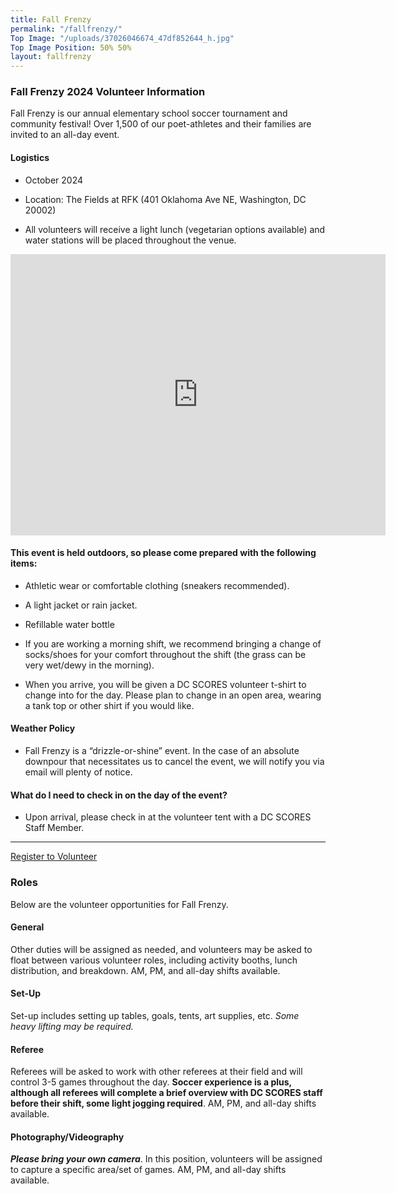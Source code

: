 ```yaml
---
title: Fall Frenzy
permalink: "/fallfrenzy/"
Top Image: "/uploads/37026046674_47df852644_h.jpg"
Top Image Position: 50% 50%
layout: fallfrenzy
---
```


### Fall Frenzy 2024 Volunteer Information

Fall Frenzy is our annual elementary school soccer tournament and community festival! Over 1,500 of our poet-athletes and their families are invited to an all-day event.

#### Logistics

* October 2024

* Location: The Fields at RFK (401 Oklahoma Ave NE, Washington, DC 20002)

* All volunteers will receive a light lunch (vegetarian options available) and water stations will be placed throughout the venue.

<iframe src="https://www.google.com/maps/embed?pb=!1m14!1m8!1m3!1d12421.434502261876!2d-76.9713975!3d38.8929136!3m2!1i1024!2i768!4f13.1!3m3!1m2!1s0x89b7b9d16223915b%3A0xff064ea0382228ea!2sThe%20Fields%20at%20RFK%20Campus!5e0!3m2!1sen!2sus!4v1712240170445!5m2!1sen!2sus" width="600" height="450" style="border:0;" allowfullscreen="" loading="lazy" referrerpolicy="no-referrer-when-downgrade"></iframe>

#### This event is held outdoors, so please come prepared with the following items:

* Athletic wear or comfortable clothing (sneakers recommended).

* A light jacket or rain jacket.

* Refillable water bottle

* If you are working a morning shift, we recommend bringing a change of socks/shoes for your comfort throughout the shift (the grass can be very wet/dewy in the morning).

* When you arrive, you will be given a DC SCORES volunteer t-shirt to change into for the day. Please plan to change in an open area, wearing a tank top or other shirt if you would like.

#### Weather Policy

* Fall Frenzy is a “drizzle-or-shine” event. In the case of an absolute downpour that necessitates us to cancel the event, we will notify you via email will plenty of notice.

#### What do I need to check in on the day of the event?

* Upon arrival, please check in at the volunteer tent with a DC SCORES Staff Member.

---

[Register to Volunteer](https://docs.google.com/forms/d/1w19_UB0IXSaHN3kr0c08DBUIWHU29oh32W_KO5T_h0k/viewform?edit_requested=true)

### Roles

Below are the volunteer opportunities for Fall Frenzy.

#### General

Other duties will be assigned as needed, and volunteers may be asked to float between various volunteer roles, including activity booths, lunch distribution, and breakdown. AM, PM, and all-day shifts available.

#### Set-Up

Set-up includes setting up tables, goals, tents, art supplies, etc. *Some heavy lifting may be required.*

#### Referee

Referees will be asked to work with other referees at their field and will control 3-5 games throughout the day. **Soccer experience is a plus, although all referees will complete a brief overview with DC SCORES staff before their shift, some light jogging required**. AM, PM, and all-day shifts available.

#### Photography/Videography

***Please bring your own camera***. In this position, volunteers will be assigned to capture a specific area/set of games. AM, PM, and all-day shifts available.